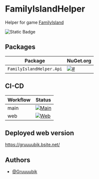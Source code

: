 # FamilyIslandHelper

Helper for game [FamilyIsland](https://play.google.com/store/apps/details?id=com.MelsoftGames.FamilyIslandFarm&pcampaignid=web_share)

![Static Badge](https://img.shields.io/badge/Gruuuubik-FamilyIslandHelper-FamilyIslandHelper)


## Packages

| Package | NuGet.org |
|---------|-----------|
| `FamilyIslandHelper.Api` | [![#](https://img.shields.io/nuget/v/FamilyIslandHelper.Api.svg)](https://www.nuget.org/packages/FamilyIslandHelper.Api/) |


## CI-CD

| Workflow     | Status                                   |
|--------------|------------------------------------------|
| main         | [![Main](https://github.com/Gruuuubik/FamilyIslandHelper/actions/workflows/desktop.yml/badge.svg?branch=main)](https://github.com/Gruuuubik/FamilyIslandHelper/actions/workflows/desktop.yml) |
| web          | [![Web](https://github.com/Gruuuubik/FamilyIslandHelper/actions/workflows/web.yml/badge.svg?branch=web)](https://github.com/Gruuuubik/FamilyIslandHelper/actions/workflows/web.yml) |


## Deployed web version

https://gruuuubik.bsite.net/


## Authors

- [@Gruuuubik](https://www.github.com/Gruuuubik)
